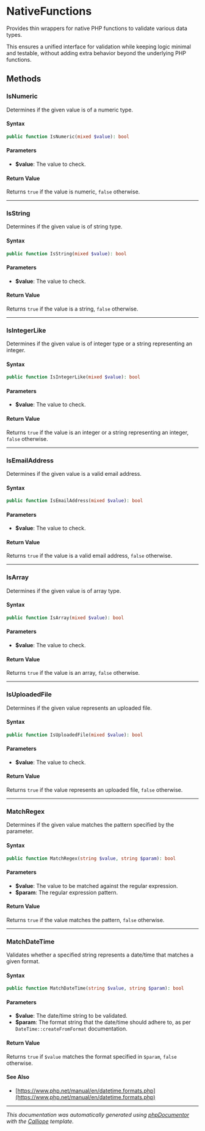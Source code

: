 # NativeFunctions

Provides thin wrappers for native PHP functions to validate various data types.

This ensures a unified interface for validation while keeping logic minimal
and testable, without adding extra behavior beyond the underlying PHP functions.

## Methods

### IsNumeric

Determines if the given value is of a numeric type.

#### Syntax

```php
public function IsNumeric(mixed $value): bool
```

#### Parameters

- **$value**: The value to check.

#### Return Value

Returns `true` if the value is numeric, `false` otherwise.

---

### IsString

Determines if the given value is of string type.

#### Syntax

```php
public function IsString(mixed $value): bool
```

#### Parameters

- **$value**: The value to check.

#### Return Value

Returns `true` if the value is a string, `false` otherwise.

---

### IsIntegerLike

Determines if the given value is of integer type or a string representing
an integer.

#### Syntax

```php
public function IsIntegerLike(mixed $value): bool
```

#### Parameters

- **$value**: The value to check.

#### Return Value

Returns `true` if the value is an integer or a string representing an integer, `false` otherwise.

---

### IsEmailAddress

Determines if the given value is a valid email address.

#### Syntax

```php
public function IsEmailAddress(mixed $value): bool
```

#### Parameters

- **$value**: The value to check.

#### Return Value

Returns `true` if the value is a valid email address, `false` otherwise.

---

### IsArray

Determines if the given value is of array type.

#### Syntax

```php
public function IsArray(mixed $value): bool
```

#### Parameters

- **$value**: The value to check.

#### Return Value

Returns `true` if the value is an array, `false` otherwise.

---

### IsUploadedFile

Determines if the given value represents an uploaded file.

#### Syntax

```php
public function IsUploadedFile(mixed $value): bool
```

#### Parameters

- **$value**: The value to check.

#### Return Value

Returns `true` if the value represents an uploaded file, `false` otherwise.

---

### MatchRegex

Determines if the given value matches the pattern specified by the
parameter.

#### Syntax

```php
public function MatchRegex(string $value, string $param): bool
```

#### Parameters

- **$value**: The value to be matched against the regular expression.
- **$param**: The regular expression pattern.

#### Return Value

Returns `true` if the value matches the pattern, `false` otherwise.

---

### MatchDateTime

Validates whether a specified string represents a date/time that matches
a given format.

#### Syntax

```php
public function MatchDateTime(string $value, string $param): bool
```

#### Parameters

- **$value**: The date/time string to be validated.
- **$param**: The format string that the date/time should adhere to, as per `DateTime::createFromFormat` documentation.

#### Return Value

Returns `true` if `$value` matches the format specified in `$param`, `false` otherwise.

#### See Also

- [https://www.php.net/manual/en/datetime.formats.php](https://www.php.net/manual/en/datetime.formats.php)

---

*This documentation was automatically generated using [phpDocumentor](http://www.phpdoc.org/) with the [Calliope](https://github.com/DaphneWebFramework/Calliope) template.*
